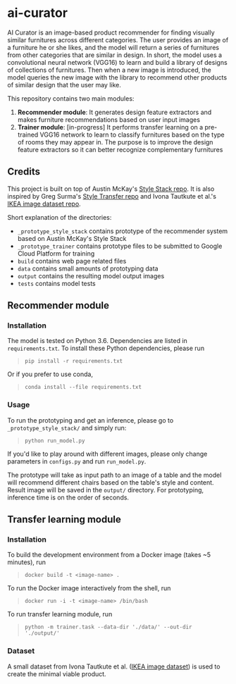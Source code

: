 # ai-curator
AI Curator is an image-based product recommender for finding visually similar furnitures across different categories. The user provides an image of a furniture he or she likes, and the model will return a series of furnitures from other categories that are similar in design. In short, the model uses a convolutional neural network (VGG16) to learn and build a library of designs of collections of furnitures. Then when a new image is introduced, the model queries the new image  with the library to recommend other products of similar design that the user may like.

This repository contains two main modules:
1. __Recommender module__: It generates design feature extractors and makes furniture recommendations based on user input images
2. __Trainer module__: [in-progress] It performs transfer learning on a pre-trained VGG16 network to learn to classify furnitures based on the type of rooms they may appear in. The purpose is to improve the design feature extractors so it can better recognize complementary furnitures

## Credits
This project is built on top of Austin McKay's [Style Stack repo](https://github.com/TheAustinator/style-stack). It is also inspired by Greg Surma's [Style Transfer repo](https://github.com/gsurma/style_transfer/blob/master/style-transfer.ipynb) and Ivona Tautkute et al.'s [IKEA image dataset repo](https://github.com/yuanhunglo/ikea).

Short explanation of the directories:

* `_prototype_style_stack` contains prototype of the recommender system based on Austin McKay's Style Stack
* `_prototype_trainer` contains prototype files to be submitted to Google Cloud Platform for training
* `build` contains web page related files
* `data` contains small amounts of prototyping data
* `output` contains the resulting model output images
* `tests` contains model tests

## Recommender module

### Installation
The model is tested on Python 3.6. Dependencies are listed in `requirements.txt`. To install these Python dependencies, please run 
> `pip install -r requirements.txt` 

Or if you prefer to use conda, 
> `conda install --file requirements.txt`

### Usage

To run the prototyping and get an inference, please go to `_prototype_style_stack/` and simply run:

> `python run_model.py`

If you'd like to play around with different images, please only change parameters in `configs.py` and run `run_model.py`.

The prototype will take as input path to an image of a table and the model will recommend different chairs based on the table's style and content. Result image will be saved in the `output/` directory. For prototyping, inference time is on the order of seconds. 

## Transfer learning module

### Installation 
To build the development environment from a Docker image (takes \~5 minutes), run
> `docker build -t <image-name> .`

To run the Docker image interactively from the shell, run
> `docker run -i -t <image-name> /bin/bash`

To run transfer learning module, run
> `python -m trainer.task --data-dir './data/' --out-dir './output/'`


### Dataset

A small dataset from Ivona Tautkute et al. ([IKEA image dataset](https://github.com/yuanhunglo/ikea)) is used to create the minimal viable product.

